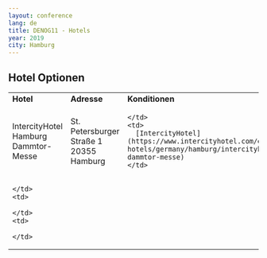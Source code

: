 ```yaml
---
layout: conference
lang: de
title: DENOG11 - Hotels
year: 2019
city: Hamburg
---
```


## Hotel Optionen

<table>
<tr>
  <td>
    <b>Hotel</b>
  </td>
  <td>
    <b>Adresse</b>
  </td>
  <td>
    <b>Konditionen</b>
  </td>
  <td>
    <b>Link</b>
  </td>
</tr>
  <tr>
    <td>
    IntercityHotel Hamburg<br>Dammtor-Messe
    </td>
    <td>
    St. Petersburger Straße 1<br>
    20355 Hamburg
    </td>
    <td>

    </td>
    <td>
      [IntercityHotel](https://www.intercityhotel.com/en/hotels/all-hotels/germany/hamburg/intercityhotel-hamburg-dammtor-messe)
    </td>
  </tr>

  <tr>
    <td>

    </td>
    <td>

    </td>
    <td>

    </td>
  </tr>
</table>
